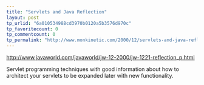 ```yaml
---
title: "Servlets and Java Reflection"
layout: post
tp_urlid: "6a010534988cd3970b0120a5b3576d970c"
tp_favoritecount: 0
tp_commentcount: 0
tp_permalink: "http://www.monkinetic.com/2000/12/servlets-and-java-reflection.html"
---
```

http://www.javaworld.com/javaworld/jw-12-2000/jw-1221-reflection_p.html

Servlet programming techniques with good information about how to architect your servlets to be expanded later with new functionality.
